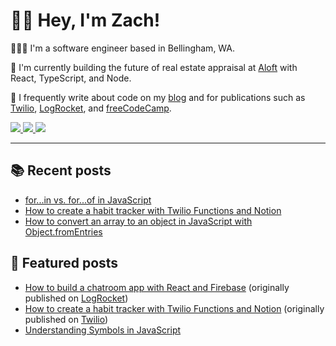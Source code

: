 # 👋🏻 Hey, I'm Zach!

👨🏻‍💻 I'm a software engineer based in Bellingham, WA.

🏡 I'm currently building the future of real estate appraisal at [Aloft](https://aloftappraisal.com/careers) with React, TypeScript, and Node.

📝 I frequently write about code on my [blog](https://www.zachsnoek.com/blog) and for publications such as [Twilio](https://www.twilio.com/blog/author/zach-snoek), [LogRocket](https://blog.logrocket.com/author/zachsnoek/), and [freeCodeCamp](https://www.freecodecamp.org/news/author/zachsnoek/).

<a href="https://www.zachsnoek.com" target="_blank">
    <img src="https://img.icons8.com/ios-glyphs/32/a5adf7/globe--v1.png"/>
</a>
<a href="https://www.linkedin.com/in/zach-snoek-5b327b179/" target="_blank">
    <img src="https://img.icons8.com/material-outlined/32/a5adf7/linkedin--v1.png"/>
</a>
<a href="https://twitter.com/zach_snoek" target="_blank">
    <img src="https://img.icons8.com/small/32/a5adf7/twitter-squared.png"/>
</a>

---

## 📚 Recent posts

<!-- BLOG POSTS -->

* [for...in vs. for...of in JavaScript](https://zachsnoek.com/blog/for-in-vs-for-of)
* [How to create a habit tracker with Twilio Functions and Notion](https://zachsnoek.com/blog/create-a-habit-tracker-with-twilio-functions-and-notion)
* [How to convert an array to an object in JavaScript with Object.fromEntries](https://zachsnoek.com/blog/convert-array-to-object-with-object-fromentries)

## 🌟 Featured posts

* [How to build a chatroom app with React and Firebase](https://www.zachsnoek.com/blog/how-to-build-chatroom-app-react-firebase) (originally published on [LogRocket](https://blog.logrocket.com/how-to-build-chatroom-app-react-firebase/))
* [How to create a habit tracker with Twilio Functions and Notion](https://www.zachsnoek.com/blog/create-a-habit-tracker-with-twilio-functions-and-notion) (originally published on [Twilio](https://www.twilio.com/blog/create-a-habit-tracker-with-twilio-functions-and-notion))
* [Understanding Symbols in JavaScript](https://www.zachsnoek.com/blog/understanding-symbols-in-javascript)
